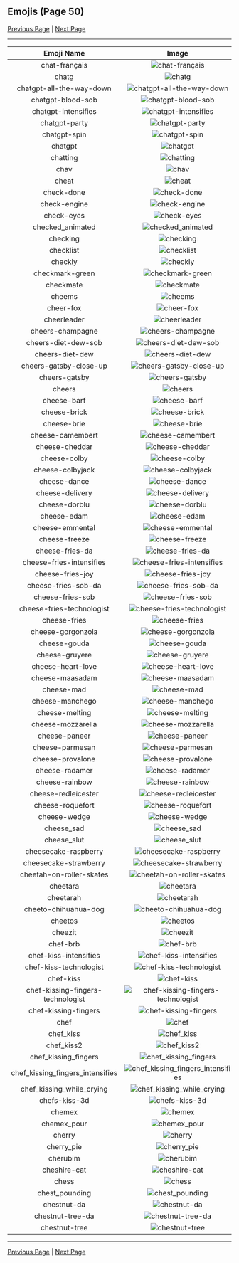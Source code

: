 
## Emojis (Page 50)

[Previous Page](/docs/hc/page-c-0049.md)
  | [Next Page](/docs/hc/page-c-0051.md)

<hr />

|Emoji Name|Image|
| :-: | :-: |
|chat-français| ![chat-français](/emojis/hc/chat-français.png)|
|chatg| ![chatg](/emojis/hc/chatg.png)|
|chatgpt-all-the-way-down| ![chatgpt-all-the-way-down](/emojis/hc/chatgpt-all-the-way-down.gif)|
|chatgpt-blood-sob| ![chatgpt-blood-sob](/emojis/hc/chatgpt-blood-sob.png)|
|chatgpt-intensifies| ![chatgpt-intensifies](/emojis/hc/chatgpt-intensifies.gif)|
|chatgpt-party| ![chatgpt-party](/emojis/hc/chatgpt-party.gif)|
|chatgpt-spin| ![chatgpt-spin](/emojis/hc/chatgpt-spin.gif)|
|chatgpt| ![chatgpt](/emojis/hc/chatgpt.png)|
|chatting| ![chatting](/emojis/hc/chatting.gif)|
|chav| ![chav](/emojis/hc/chav.png)|
|cheat| ![cheat](/emojis/hc/cheat.png)|
|check-done| ![check-done](/emojis/hc/check-done.gif)|
|check-engine| ![check-engine](/emojis/hc/check-engine.png)|
|check-eyes| ![check-eyes](/emojis/hc/check-eyes.png)|
|checked_animated| ![checked_animated](/emojis/hc/checked_animated.gif)|
|checking| ![checking](/emojis/hc/checking.png)|
|checklist| ![checklist](/emojis/hc/checklist.png)|
|checkly| ![checkly](/emojis/hc/checkly.png)|
|checkmark-green| ![checkmark-green](/emojis/hc/checkmark-green.png)|
|checkmate| ![checkmate](/emojis/hc/checkmate.png)|
|cheems| ![cheems](/emojis/hc/cheems.png)|
|cheer-fox| ![cheer-fox](/emojis/hc/cheer-fox.gif)|
|cheerleader| ![cheerleader](/emojis/hc/cheerleader.gif)|
|cheers-champagne| ![cheers-champagne](/emojis/hc/cheers-champagne.gif)|
|cheers-diet-dew-sob| ![cheers-diet-dew-sob](/emojis/hc/cheers-diet-dew-sob.png)|
|cheers-diet-dew| ![cheers-diet-dew](/emojis/hc/cheers-diet-dew.png)|
|cheers-gatsby-close-up| ![cheers-gatsby-close-up](/emojis/hc/cheers-gatsby-close-up.gif)|
|cheers-gatsby| ![cheers-gatsby](/emojis/hc/cheers-gatsby.gif)|
|cheers| ![cheers](/emojis/hc/cheers.png)|
|cheese-barf| ![cheese-barf](/emojis/hc/cheese-barf.png)|
|cheese-brick| ![cheese-brick](/emojis/hc/cheese-brick.png)|
|cheese-brie| ![cheese-brie](/emojis/hc/cheese-brie.png)|
|cheese-camembert| ![cheese-camembert](/emojis/hc/cheese-camembert.png)|
|cheese-cheddar| ![cheese-cheddar](/emojis/hc/cheese-cheddar.png)|
|cheese-colby| ![cheese-colby](/emojis/hc/cheese-colby.png)|
|cheese-colbyjack| ![cheese-colbyjack](/emojis/hc/cheese-colbyjack.png)|
|cheese-dance| ![cheese-dance](/emojis/hc/cheese-dance.gif)|
|cheese-delivery| ![cheese-delivery](/emojis/hc/cheese-delivery.png)|
|cheese-dorblu| ![cheese-dorblu](/emojis/hc/cheese-dorblu.png)|
|cheese-edam| ![cheese-edam](/emojis/hc/cheese-edam.png)|
|cheese-emmental| ![cheese-emmental](/emojis/hc/cheese-emmental.png)|
|cheese-freeze| ![cheese-freeze](/emojis/hc/cheese-freeze.png)|
|cheese-fries-da| ![cheese-fries-da](/emojis/hc/cheese-fries-da.png)|
|cheese-fries-intensifies| ![cheese-fries-intensifies](/emojis/hc/cheese-fries-intensifies.gif)|
|cheese-fries-joy| ![cheese-fries-joy](/emojis/hc/cheese-fries-joy.png)|
|cheese-fries-sob-da| ![cheese-fries-sob-da](/emojis/hc/cheese-fries-sob-da.png)|
|cheese-fries-sob| ![cheese-fries-sob](/emojis/hc/cheese-fries-sob.png)|
|cheese-fries-technologist| ![cheese-fries-technologist](/emojis/hc/cheese-fries-technologist.png)|
|cheese-fries| ![cheese-fries](/emojis/hc/cheese-fries.png)|
|cheese-gorgonzola| ![cheese-gorgonzola](/emojis/hc/cheese-gorgonzola.png)|
|cheese-gouda| ![cheese-gouda](/emojis/hc/cheese-gouda.png)|
|cheese-gruyere| ![cheese-gruyere](/emojis/hc/cheese-gruyere.png)|
|cheese-heart-love| ![cheese-heart-love](/emojis/hc/cheese-heart-love.png)|
|cheese-maasadam| ![cheese-maasadam](/emojis/hc/cheese-maasadam.png)|
|cheese-mad| ![cheese-mad](/emojis/hc/cheese-mad.png)|
|cheese-manchego| ![cheese-manchego](/emojis/hc/cheese-manchego.png)|
|cheese-melting| ![cheese-melting](/emojis/hc/cheese-melting.png)|
|cheese-mozzarella| ![cheese-mozzarella](/emojis/hc/cheese-mozzarella.png)|
|cheese-paneer| ![cheese-paneer](/emojis/hc/cheese-paneer.png)|
|cheese-parmesan| ![cheese-parmesan](/emojis/hc/cheese-parmesan.png)|
|cheese-provalone| ![cheese-provalone](/emojis/hc/cheese-provalone.png)|
|cheese-radamer| ![cheese-radamer](/emojis/hc/cheese-radamer.png)|
|cheese-rainbow| ![cheese-rainbow](/emojis/hc/cheese-rainbow.png)|
|cheese-redleicester| ![cheese-redleicester](/emojis/hc/cheese-redleicester.png)|
|cheese-roquefort| ![cheese-roquefort](/emojis/hc/cheese-roquefort.png)|
|cheese-wedge| ![cheese-wedge](/emojis/hc/cheese-wedge.png)|
|cheese_sad| ![cheese_sad](/emojis/hc/cheese_sad.png)|
|cheese_slut| ![cheese_slut](/emojis/hc/cheese_slut.png)|
|cheesecake-raspberry| ![cheesecake-raspberry](/emojis/hc/cheesecake-raspberry.png)|
|cheesecake-strawberry| ![cheesecake-strawberry](/emojis/hc/cheesecake-strawberry.png)|
|cheetah-on-roller-skates| ![cheetah-on-roller-skates](/emojis/hc/cheetah-on-roller-skates.png)|
|cheetara| ![cheetara](/emojis/hc/cheetara.png)|
|cheetarah| ![cheetarah](/emojis/hc/cheetarah.png)|
|cheeto-chihuahua-dog| ![cheeto-chihuahua-dog](/emojis/hc/cheeto-chihuahua-dog.png)|
|cheetos| ![cheetos](/emojis/hc/cheetos.jpg)|
|cheezit| ![cheezit](/emojis/hc/cheezit.png)|
|chef-brb| ![chef-brb](/emojis/hc/chef-brb.png)|
|chef-kiss-intensifies| ![chef-kiss-intensifies](/emojis/hc/chef-kiss-intensifies.gif)|
|chef-kiss-technologist| ![chef-kiss-technologist](/emojis/hc/chef-kiss-technologist.png)|
|chef-kiss| ![chef-kiss](/emojis/hc/chef-kiss.png)|
|chef-kissing-fingers-technologist| ![chef-kissing-fingers-technologist](/emojis/hc/chef-kissing-fingers-technologist.png)|
|chef-kissing-fingers| ![chef-kissing-fingers](/emojis/hc/chef-kissing-fingers.png)|
|chef| ![chef](/emojis/hc/chef.png)|
|chef_kiss| ![chef_kiss](/emojis/hc/chef_kiss.png)|
|chef_kiss2| ![chef_kiss2](/emojis/hc/chef_kiss2.gif)|
|chef_kissing_fingers| ![chef_kissing_fingers](/emojis/hc/chef_kissing_fingers.png)|
|chef_kissing_fingers_intensifies| ![chef_kissing_fingers_intensifies](/emojis/hc/chef_kissing_fingers_intensifies.gif)|
|chef_kissing_while_crying| ![chef_kissing_while_crying](/emojis/hc/chef_kissing_while_crying.png)|
|chefs-kiss-3d| ![chefs-kiss-3d](/emojis/hc/chefs-kiss-3d.gif)|
|chemex| ![chemex](/emojis/hc/chemex.png)|
|chemex_pour| ![chemex_pour](/emojis/hc/chemex_pour.gif)|
|cherry| ![cherry](/emojis/hc/cherry.png)|
|cherry_pie| ![cherry_pie](/emojis/hc/cherry_pie.png)|
|cherubim| ![cherubim](/emojis/hc/cherubim.png)|
|cheshire-cat| ![cheshire-cat](/emojis/hc/cheshire-cat.jpg)|
|chess| ![chess](/emojis/hc/chess.png)|
|chest_pounding| ![chest_pounding](/emojis/hc/chest_pounding.gif)|
|chestnut-da| ![chestnut-da](/emojis/hc/chestnut-da.png)|
|chestnut-tree-da| ![chestnut-tree-da](/emojis/hc/chestnut-tree-da.png)|
|chestnut-tree| ![chestnut-tree](/emojis/hc/chestnut-tree.png)|

<hr/>

[Previous Page](/docs/hc/page-c-0049.md)
  | [Next Page](/docs/hc/page-c-0051.md)